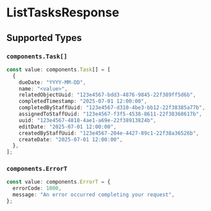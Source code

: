 # ListTasksResponse


## Supported Types

### `components.Task[]`

```typescript
const value: components.Task[] = [
  {
    dueDate: "YYYY-MM-DD",
    name: "<value>",
    relatedObjectUuid: "123e4567-bdd3-4876-9845-22f389ff5d6b",
    completedTimestamp: "2025-07-01 12:00:00",
    completedByStaffUuid: "123e4567-d310-4be3-bb12-22f38385a77b",
    assignedToStaffUuid: "123e4567-f3f5-4538-8611-22f38368617b",
    uuid: "123e4567-4818-4ae1-a69e-22f38913824b",
    editDate: "2025-07-01 12:00:00",
    createdByStaffUuid: "123e4567-204e-4427-89c1-22f38a36526b",
    createDate: "2025-07-01 12:00:00",
  },
];
```

### `components.ErrorT`

```typescript
const value: components.ErrorT = {
  errorCode: 1000,
  message: "An error occurred completing your request",
};
```

